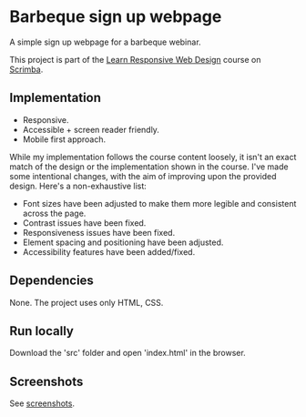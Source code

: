# Barbeque sign up webpage

A simple sign up webpage for a barbeque webinar.

This project is part of the [Learn Responsive Web Design](https://scrimba.com/learn/responsive) course on [Scrimba](https://scrimba.com).

## Implementation

* Responsive.
* Accessible + screen reader friendly.
* Mobile first approach.

While my implementation follows the course content loosely, it isn't an exact match of the design or the implementation shown in the course. I've made some intentional changes, with the aim of improving upon the provided design. Here's a non-exhaustive list:

* Font sizes have been adjusted to make them more legible and consistent across the page.
* Contrast issues have been fixed.
* Responsiveness issues have been fixed.
* Element spacing and positioning have been adjusted.
* Accessibility features have been added/fixed.

## Dependencies

None. The project uses only HTML, CSS.

## Run locally

Download the 'src' folder and open 'index.html' in the browser.

## Screenshots

See [screenshots](screenshots/).
